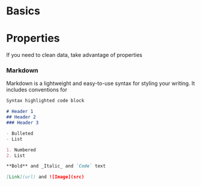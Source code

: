 # Basics

# Properties
If you need to clean data, take advantage of properties
<script src="https://gist.github.com/ChuckkNorris/ea72da075116adf3539daa424d4e0052.js"></script>

### Markdown

Markdown is a lightweight and easy-to-use syntax for styling your writing. It includes conventions for

```markdown
Syntax highlighted code block

# Header 1
## Header 2
### Header 3

- Bulleted
- List

1. Numbered
2. List

**Bold** and _Italic_ and `Code` text

[Link](url) and ![Image](src)
```
